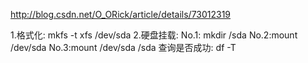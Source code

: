 

http://blog.csdn.net/O_ORick/article/details/73012319

1.格式化:
mkfs -t xfs /dev/sda
2.硬盘挂载:
No.1: mkdir /sda
No.2:mount /dev/sda
No.3:mount /dev/sda /sda
查询是否成功: df -T